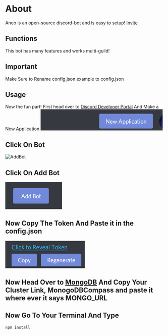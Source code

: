 # About
Aneo is an open-source discord-bot and is easy to setup! [Invite](https://dsc.gg/aneo)
## Functions
This bot has many features and works multi-guild!
## Important
Make Sure to Rename config.json.example to config.json
## Usage
Now the fun part! First head over to [Discord Developer Portal](https://discord.com/developers/applications) And Make a New Application ![MakeAnApp](/images/first-step.png)
## Click On Bot
 ![AddBot](https://i.imgur.com/3paIVuJ.png)

## Click On Add Bot
![Adding_Our_bot](/images/second-step.png)

## Now Copy The Token And Paste it in the config.json
![TOKEN](/images/third-step.png)

## Now Head Over to [MongoDB](https://cloud.mongodb.com/) And Copy Your Cluster Link, MonogoDBCompass and paste it where ever it says MONGO_URL

## Now Go To Your Terminal And Type
```
npm install
```